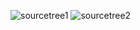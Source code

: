 ![sourcetree1](https://user-images.githubusercontent.com/105197487/204687689-feac5e21-e944-43b2-aa9a-07c5dcff4249.PNG)
![sourcetree2](https://user-images.githubusercontent.com/105197487/204687687-2ef9df78-2a68-4858-a503-9db998ccb4b7.PNG)
